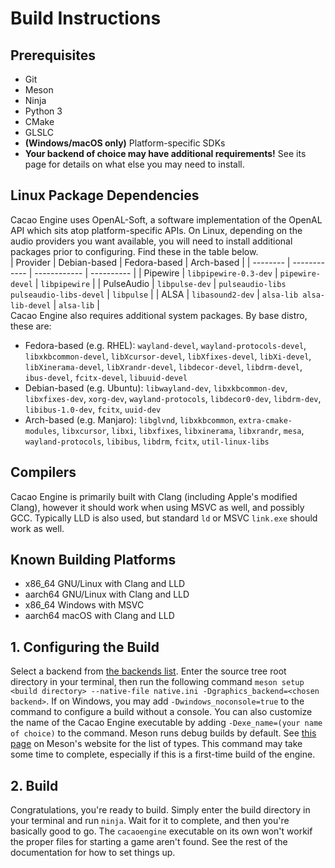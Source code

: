 # Build Instructions

## Prerequisites
* Git
* Meson
* Ninja
* Python 3
* CMake
* GLSLC
* **(Windows/macOS only)** Platform-specific SDKs
* **Your backend of choice may have additional requirements!** See its page for details on what else you may need to install.

## Linux Package Dependencies
Cacao Engine uses OpenAL-Soft, a software implementation of the OpenAL API which sits atop platform-specific APIs. On Linux, depending on the audio providers you want available, you will need to install additional packages prior to configuring. Find these in the table below.  
| Provider | Debian-based | Fedora-based | Arch-based |
| -------- | ------------ | ------------ | ---------- |
| Pipewire | `libpipewire-0.3-dev` | `pipewire-devel` | `libpipewire` |
| PulseAudio | `libpulse-dev` | `pulseaudio-libs pulseaudio-libs-devel` | `libpulse` |
| ALSA | `libasound2-dev` | `alsa-lib alsa-lib-devel` | `alsa-lib` |  
Cacao Engine also requires additional system packages. By base distro, these are:
* Fedora-based (e.g. RHEL): `wayland-devel`, `wayland-protocols-devel`, `libxkbcommon-devel`, `libXcursor-devel`, `libXfixes-devel`, `libXi-devel`, `libXinerama-devel`, `libXrandr-devel`, `libdecor-devel`, `libdrm-devel`, `ibus-devel`, `fcitx-devel`, `libuuid-devel`
* Debian-based (e.g. Ubuntu): `libwayland-dev`, `libxkbcommon-dev`, `libxfixes-dev`, `xorg-dev`, `wayland-protocols`, `libdecor0-dev`, `libdrm-dev`, `libibus-1.0-dev`, `fcitx`, `uuid-dev`
* Arch-based (e.g. Manjaro): `libglvnd`, `libxkbcommon`, `extra-cmake-modules`, `libxcursor`, `libxi`, `libxfixes`, `libxinerama`, `libxrandr`, `mesa`, `wayland-protocols`, `libibus`, `libdrm`, `fcitx`, `util-linux-libs`

## Compilers
Cacao Engine is primarily built with Clang (including Apple's modified Clang), however it should work when using MSVC as well, and possibly GCC. Typically LLD is also used, but standard `ld` or MSVC `link.exe` should work as well.

## Known Building Platforms
* x86_64 GNU/Linux with Clang and LLD
* aarch64 GNU/Linux with Clang and LLD
* x86_64 Windows with MSVC
* aarch64 macOS with Clang and LLD

## 1. Configuring the Build
Select a backend from [the backends list](backends). Enter the source tree root directory in your terminal, then run the following command `meson setup <build directory> --native-file native.ini -Dgraphics_backend=<chosen backend>`. If on Windows, you may add `-Dwindows_noconsole=true` to the command to configure a build without a console. You can also customize the name of the Cacao Engine executable by adding `-Dexe_name=(your name of choice)` to the command. Meson runs debug builds by default. See [this page](https://mesonbuild.com/Builtin-options.html#core-options) on Meson's website for the list of types. This command may take some time to complete, especially if this is a first-time build of the engine.

## 2. Build
Congratulations, you're ready to build. Simply enter the build directory in your terminal and run `ninja`. Wait for it to complete, and then you're basically good to go. The `cacaoengine` executable on its own won't workif the proper files for starting a game aren't found. See the rest of the documentation for how to set things up.
